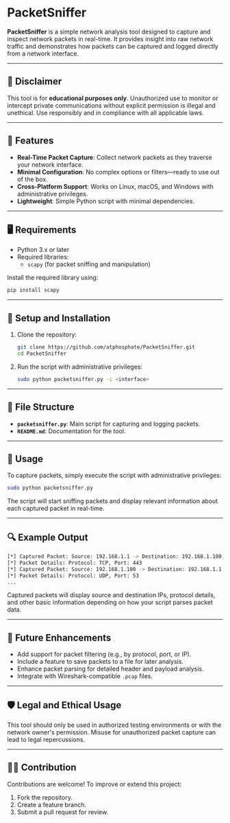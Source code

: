 # PacketSniffer

**PacketSniffer** is a simple network analysis tool designed to capture and inspect network packets in real-time. It provides insight into raw network traffic and demonstrates how packets can be captured and logged directly from a network interface.

---

## 🚨 Disclaimer
This tool is for **educational purposes only**. Unauthorized use to monitor or intercept private communications without explicit permission is illegal and unethical. Use responsibly and in compliance with all applicable laws.

---

## 📝 Features
- **Real-Time Packet Capture**: Collect network packets as they traverse your network interface.
- **Minimal Configuration**: No complex options or filters—ready to use out of the box.
- **Cross-Platform Support**: Works on Linux, macOS, and Windows with administrative privileges.
- **Lightweight**: Simple Python script with minimal dependencies.

---

## 🖥️ Requirements
- Python 3.x or later
- Required libraries:
  - `scapy` (for packet sniffing and manipulation)

Install the required library using:
```bash
pip install scapy
```

---

## 🔧 Setup and Installation
1. Clone the repository:
   ```bash
   git clone https://github.com/atphosphate/PacketSniffer.git
   cd PacketSniffer
   ```

2. Run the script with administrative privileges:
   ```bash
   sudo python packetsniffer.py -i <interface>
   ```

---

## 📂 File Structure
- **`packetsniffer.py`**: Main script for capturing and logging packets.
- **`README.md`**: Documentation for the tool.

---

## 📖 Usage
To capture packets, simply execute the script with administrative privileges:
```bash
sudo python packetsniffer.py
```

The script will start sniffing packets and display relevant information about each captured packet in real-time.

---

## 🔍 Example Output
```bash
[*] Captured Packet: Source: 192.168.1.1 -> Destination: 192.168.1.100
[*] Packet Details: Protocol: TCP, Port: 443
[*] Captured Packet: Source: 192.168.1.100 -> Destination: 192.168.1.1
[*] Packet Details: Protocol: UDP, Port: 53
...
```

Captured packets will display source and destination IPs, protocol details, and other basic information depending on how your script parses packet data.

---

## 🚀 Future Enhancements
- Add support for packet filtering (e.g., by protocol, port, or IP).
- Include a feature to save packets to a file for later analysis.
- Enhance packet parsing for detailed header and payload analysis.
- Integrate with Wireshark-compatible `.pcap` files.

---

## 🛡️ Legal and Ethical Usage
This tool should only be used in authorized testing environments or with the network owner's permission. Misuse for unauthorized packet capture can lead to legal repercussions.

---

## 🧑‍💻 Contribution
Contributions are welcome! To improve or extend this project:
1. Fork the repository.
2. Create a feature branch.
3. Submit a pull request for review.

